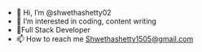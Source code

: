 - 👋 Hi, I’m @shwethashetty02
- 👀 I’m interested in coding, content writing
- 🌱Full Stack Developer
- 📫 How to reach me Shwethashetty1505@gmail.com

<!---
shwethashetty02/shwethashetty02 is a ✨ special ✨ repository because its `README.md` (this file) appears on your GitHub profile.
You can click the Preview link to take a look at your changes.
--->
